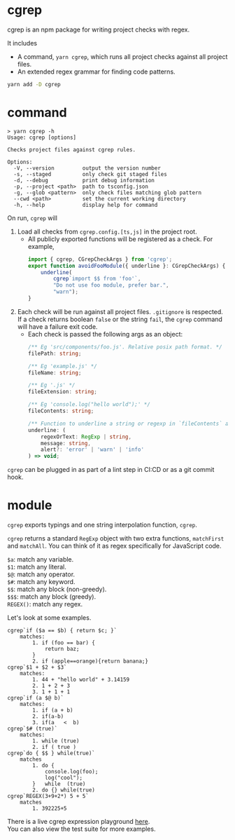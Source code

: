 # cgrep

cgrep is an npm package for writing project checks with regex.

It includes

- A command, `yarn cgrep`, which runs all project checks against all project files.
- An extended regex grammar for finding code patterns.

```bash
yarn add -D cgrep
```

# command

```
> yarn cgrep -h
Usage: cgrep [options]

Checks project files against cgrep rules.

Options:
  -V, --version         output the version number
  -s, --staged          only check git staged files
  -d, --debug           print debug information
  -p, --project <path>  path to tsconfig.json
  -g, --glob <pattern>  only check files matching glob pattern
  --cwd <path>          set the current working directory
  -h, --help            display help for command
```

On run, `cgrep` will

1. Load all checks from `cgrep.config.[ts,js]` in the project root.
    - All publicly exported functions will be registered as a check. For example,
        ```typescript
        import { cgrep, CGrepCheckArgs } from 'cgrep';
        export function avoidFooModule({ underline }: CGrepCheckArgs) {
            underline(
                cgrep`import $$ from 'foo'`,
                "Do not use foo module, prefer bar.",
                "warn");
        }
        ```
1. Each check will be run against all project files. `.gitignore` is respected. If a check returns boolean `false` or the string `fail`, the `cgrep` command will have a failure exit code.
    - Each check is passed the following args as an object:
        ```typescript
        /** Eg 'src/components/foo.js'. Relative posix path format. */
        filePath: string;

        /** Eg 'example.js' */
        fileName: string;

        /** Eg '.js' */
        fileExtension: string;

        /** Eg 'console.log("hello world");' */
        fileContents: string;

        /** Function to underline a string or regexp in `fileContents` and log it to console. */
        underline: (
            regexOrText: RegExp | string,
            message: string,
            alert?: 'error' | 'warn' | 'info'
        ) => void;
        ```

`cgrep` can be plugged in as part of a lint step in CI:CD or as a git commit hook.

# module

`cgrep` exports typings and one string interpolation function, `cgrep`.

`cgrep` returns a standard `RegExp` object with two extra functions, `matchFirst` and `matchAll`. You can think of it as regex specifically for JavaScript code.

`$a`: match any variable.  
`$1`: match any literal.  
`$@`: match any operator.  
`$#`: match any keyword.  
`$$`: match any block (non-greedy).  
`$$$`: match any block (greedy).  
`REGEX()`: match any regex.  

Let's look at some examples.

```
cgrep`if ($a == $b) { return $c; }`
    matches:
        1. if (foo == bar) {
            return baz;
        }
        2. if (apple==orange){return banana;}
cgrep`$1 + $2 + $3`
    matches:
        1. 44 + "hello world" + 3.14159
        2. 1 + 2 + 3
        3. 1 + 1 + 1
cgrep`if (a $@ b)`
    matches:
        1. if (a + b)
        2. if(a-b)
        3. if(a   <  b)
cgrep`$# (true)`
    matches:
        1. while (true)
        2. if ( true )
cgrep`do { $$ } while(true)`
    matches
        1. do {
            console.log(foo);
            log("cool");
        }   while  (true)
        2. do {} while(true)
cgrep`REGEX(3+9+2*) 5 + 5`
    matches
        1. 392225+5
```

There is a live cgrep expression playground [here](https://itslit.fr/).  
You can also view the test suite for more examples.